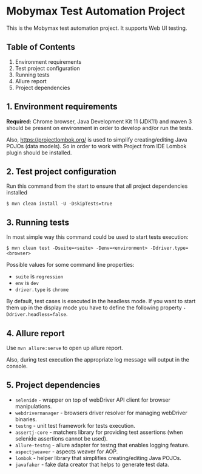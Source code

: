 # Mobymax Test Automation Project

This is the Mobymax test automation project. It supports Web UI testing.

## Table of Contents

1. Environment requirements
2. Test project configuration
3. Running tests
4. Allure report
5. Project dependencies

## 1. Environment requirements

**Required:** Chrome browser, Java Development Kit 11 (JDK11) and maven 3 should be present on environment in order to develop and/or run the tests.

Also, https://projectlombok.org/ is used to simplify creating/editing Java POJOs (data models). So in order to work with Project from IDE Lombok plugin should be installed.

## 2. Test project configuration

Run this command from the start to ensure that all project dependencies installed

```
$ mvn clean install -U -DskipTests=true
```

## 3. Running tests

In most simple way this command could be used to start tests execution:

```
$ mvn clean test -Dsuite=<suite> -Denv=<environment> -Ddriver.type=<browser>
```

Possible values for some command line properties:

* `suite` is `regression`
* `env` is `dev`
* `driver.type` is `chrome`

By default, test cases is executed in the headless mode. If you want to start them up in the display mode you have to define the following property `-Ddriver.headless=false`.

## 4. Allure report

Use `mvn allure:serve` to open up allure report.

Also, during test execution the appropriate log message will output in the console.

## 5. Project dependencies

* `selenide` - wrapper on top of webDriver API client for browser manipulations.
* `webdrivermanager` - browsers driver resolver for managing webDriver binaries.
* `testng` - unit test framework for tests execution.
* `assertj-core` - matchers library for providing test assertions (when selenide assertions cannot be used).
* `allure-testng` - allure adapter for testng that enables logging feature.
* `aspectjweaver` - aspects weaver for AOP.
* `lombok` - helper library that simplifies creating/editing Java POJOs.
* `javafaker` - fake data creator that helps to generate test data.